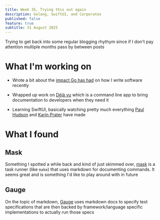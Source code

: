 ```yaml
---
title: Week 35, Trying this out again
description: Golang, SwiftUI, and Corporates
published: false
feature: true
subtitle: 31 August 2025
---
```

Trying to get back into some regular blogging rhythym since if I don't pay attention multiple months pass by between posts

# What I'm working on

*   Wrote a bit about the [impact Go has had](/blog/2025/27-08/problems-are-better-left-solved) on how I write software recently
    
*   Wrapped up work on [Déjà vu](https://github.com/sftsrv/dejavu) which is a command line app to bring documentation to developers when they need it
    
*   Learning SwiftUI, basically watching pretty much everything [Paul Hudson](https://www.youtube.com/@twostraws) and [Karin Prater](https://www.youtube.com/@SwiftyPlace) have made
    

# What I found

## Mask

Something I spotted a while back and kind of just skimmed over, [mask](https://github.com/jacobdeichert/mask) is a task runner (like `make`) that uses markdown for documenting commands. It seems great and is something I'd like to play around with in future

## Gauge

On the topic of markdown, [Gauge](https://gauge.org/) uses markdown docs to specify test specifications that are then backed by framework/language specific implementations to actually run those specs